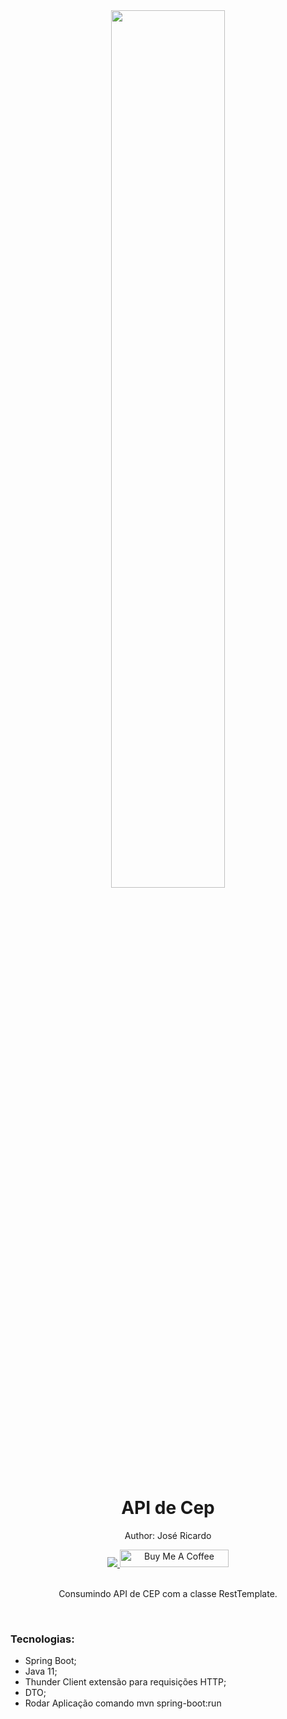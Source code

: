 <div align="center">
  <img src= "https://github.com/ricardoricarte/cep/assets/56279938/ec7c3f1e-1e79-4f32-8db9-14baa649129b"
 width="60%">
  <h1 style="border-bottom:none">API de Cep</h1>
  <p>Author: José Ricardo</p>
  
  
  <a href="https://www.linkedin.com/in/ze-ricardo/">
     <img src="https://img.shields.io/badge/LinkedIn-0077B5?style=for-the-badge&logo=linkedin&logoColor=white">
  </a>
    <a href="https://www.buymeacoffee.com/codeandmusic" target="_blank"><img src="https://cdn.buymeacoffee.com/buttons/default-orange.png" alt="Buy Me A Coffee" height="28" width="174"></a>
  
  <br>
  <br>
  <p>Consumindo API de CEP com a classe RestTemplate.</p>
  <br>
  <div align="justify">  
    
  <h3>Tecnologias:</h3>
  
   + Spring Boot;
   + Java 11;
   + Thunder Client extensão para requisições HTTP;
   + DTO;
   + Rodar Aplicação comando mvn spring-boot:run
   
  </div>
</div>
